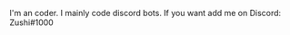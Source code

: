 I'm an coder. I mainly code discord bots. If you want add me on Discord: Zushi#1000
<!---
Zushi1/Zushi1 is a ✨ special ✨ repository because its `README.md` (this file) appears on your GitHub profile.
You can click the Preview link to take a look at your changes.
--->
